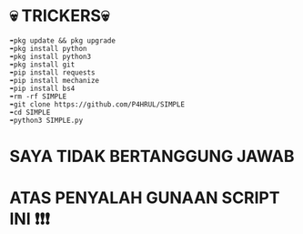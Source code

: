 # 💀 TRICKERS💀

```
➠pkg update && pkg upgrade 
➠pkg install python 
➠pkg install python3 
➠pkg install git 
➠pip install requests 
➠pip install mechanize 
➠pip install bs4
➠rm -rf SIMPLE 
➠git clone https://github.com/P4HRUL/SIMPLE 
➠cd SIMPLE 
➠python3 SIMPLE.py
```

# SAYA TIDAK BERTANGGUNG JAWAB 
# ATAS PENYALAH GUNAAN SCRIPT INI ❗❗❗
